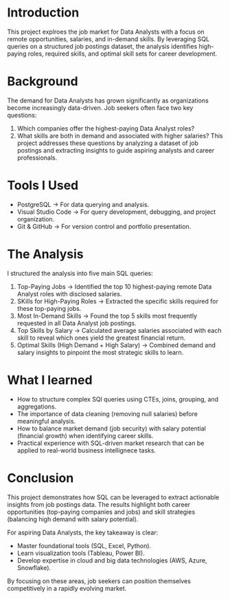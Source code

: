 # Introduction
This project explroes the job market for Data Analysts with a focus on remote opportunities, salaries, and in-demand skills. By leveraging SQL queries on a structured job postings dataset, the analysis identifies high-paying roles, required skills, and optimal skill sets for career development.

# Background
The demand for Data Analysts has grown significantly as organizations become increasingly data-driven. Job seekers often face two key questions:
1. Which companies offer the highest-paying Data Analyst roles?
2. What skills are both in demand and associated with higher salaries?
This project addresses these questions by analyzing a dataset of job postings and extracting insights to guide aspiring analysts and career professionals.

# Tools I Used
* PostgreSQL → For data querying and analysis.
* Visual Studio Code → For query development, debugging, and project organization.
* Git & GitHub → For version control and portfolio presentation.

# The Analysis
I structured the analysis into five main SQL queries:
1. Top-Paying Jobs → Identified the top 10 highest-paying remote Data Analyst roles with disclosed salaries.
2. SKills for High-Paying Roles → Extracted the specific skills required for these top-paying jobs.
3. Most In-Demand Skills → Found the top 5 skills most frequently requested in all Data Analyst job postings.
4. Top Skills by Salary → Calculated average salaries associated with each skill to reveal which ones yield the greatest financial return.
5. Optimal Skills (High Demand + High Salary) → Combined demand and salary insights to pinpoint the most strategic skills to learn.

# What I learned
* How to structure complex SQl queries using CTEs, joins, grouping, and aggregations.
* The importance of data cleaning (removing null salaries) before meaningful analysis.
* How to balance market demand (job security) with salary potential (financial growth) when identifying career skills.
* Practical experience with SQL-driven market research that can be applied to real-world business intellignece tasks.

# Conclusion
This project demonstrates how SQL can be leveraged to extract actionable insights from job postings data. The results highlight both career opportunities (top-paying companies and jobs) and skill strategies (balancing high demand with salary potential).

For aspiring Data Analysts, the key takeaway is clear:

* Master foundational tools (SQL, Excel, Python).
* Learn visualization tools (Tableau, Power BI).
* Develop expertise in cloud and big data technologies (AWS, Azure, Snowflake).

By focusing on these areas, job seekers can position themselves competitively in a rapidly evolving market.